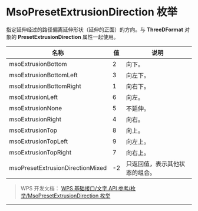 # MsoPresetExtrusionDirection 枚举

指定延伸经过的路径偏离延伸形状（延伸的正面）的方向。与 **ThreeDFormat** 对象的 **PresetExtrusionDirection** 属性一起使用。

| 名称                             | 值  | 说明                           |
|----------------------------------|-----|--------------------------------|
| msoExtrusionBottom               | 2   | 向下。                         |
| msoExtrusionBottomLeft           | 3   | 向左下。                       |
| msoExtrusionBottomRight          | 1   | 向右下。                       |
| msoExtrusionLeft                 | 6   | 向左。                         |
| msoExtrusionNone                 | 5   | 不延伸。                       |
| msoExtrusionRight                | 4   | 向右。                         |
| msoExtrusionTop                  | 8   | 向上。                         |
| msoExtrusionTopLeft              | 9   | 向左上。                       |
| msoExtrusionTopRight             | 7   | 向右上。                       |
| msoPresetExtrusionDirectionMixed | -2  | 只返回值，表示其他状态的组合。 |

> WPS 开发文档： [WPS 基础接口/文字 API 参考/枚举/MsoPresetExtrusionDirection 枚举](https://qn.cache.wpscdn.cn/encs/doc/office_v19/topics/WPS%20%E5%9F%BA%E7%A1%80%E6%8E%A5%E5%8F%A3/%E6%96%87%E5%AD%97%20API%20%E5%8F%82%E8%80%83/%E6%9E%9A%E4%B8%BE/MsoPresetExtrusionDirection%20%E6%9E%9A%E4%B8%BE.html)

------------------------------------------------------------------------
